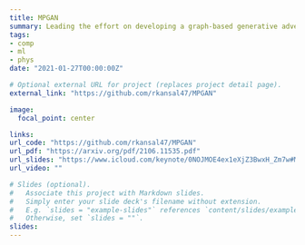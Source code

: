 ```yaml
---
title: MPGAN
summary: Leading the effort on developing a graph-based generative adversarial network, which we call MPGAN, which has proven effective at generating sparse data with irregular underlying geometry. Our latest work on this has been accepted to the 2021 NeurIPS main conference. We're now experimenting with a conditional GAN version and variable-sized graphs, as well as applications to other datasets such as CERN detector data.
tags:
- comp
- ml
- phys
date: "2021-01-27T00:00:00Z"

# Optional external URL for project (replaces project detail page).
external_link: "https://github.com/rkansal47/MPGAN"

image:
  focal_point: center

links:
url_code: "https://github.com/rkansal47/MPGAN"
url_pdf: "https://arxiv.org/pdf/2106.11535.pdf"
url_slides: "https://www.icloud.com/keynote/0NOJMOE4ex1eXjZ3BwxH_Zm7w#MITP_MLPP_Workshop_23/06/21"
url_video: ""

# Slides (optional).
#   Associate this project with Markdown slides.
#   Simply enter your slide deck's filename without extension.
#   E.g. `slides = "example-slides"` references `content/slides/example-slides.md`.
#   Otherwise, set `slides = ""`.
slides:
---
```

